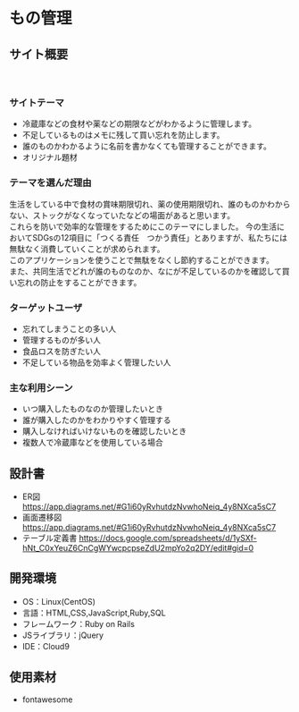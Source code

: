 # もの管理

## サイト概要
　
### サイトテーマ
- 冷蔵庫などの食材や薬などの期限などがわかるように管理します。
- 不足しているものはメモに残して買い忘れを防止します。
- 誰のものかわかるように名前を書かなくても管理することができます。
- オリジナル題材

### テーマを選んだ理由
生活をしている中で食材の賞味期限切れ、薬の使用期限切れ、誰のものかわからない、ストックがなくなっていたなどの場面があると思います。  
これらを防いで効率的な管理をするためにこのテーマにしました。 
今の生活においてSDGsの12項目に「つくる責任　つかう責任」とありますが、私たちには無駄なく消費していくことが求められます。  
このアプリケーションを使うことで無駄をなくし節約することができます。  
また、共同生活でどれが誰のものなのか、なにが不足しているのかを確認して買い忘れの防止をすることができます。

### ターゲットユーザ
- 忘れてしまうことの多い人
- 管理するものが多い人
- 食品ロスを防ぎたい人
- 不足している物品を効率よく管理したい人

### 主な利用シーン
- いつ購入したものなのか管理したいとき
- 誰が購入したのかをわかりやすく管理する
- 購入しなければいけないものを確認したいとき
- 複数人で冷蔵庫などを使用している場合

## 設計書
- ER図  https://app.diagrams.net/#G1i60yRvhutdzNvwhoNeiq_4y8NXca5sC7
- 画面遷移図  https://app.diagrams.net/#G1i60yRvhutdzNvwhoNeiq_4y8NXca5sC7
- テーブル定義書  https://docs.google.com/spreadsheets/d/1ySXf-hNt_C0xYeuZ6CnCgWYwcpcpseZdU2mpYo2q2DY/edit#gid=0

## 開発環境
- OS：Linux(CentOS)
- 言語：HTML,CSS,JavaScript,Ruby,SQL
- フレームワーク：Ruby on Rails
- JSライブラリ：jQuery
- IDE：Cloud9

## 使用素材
- fontawesome

